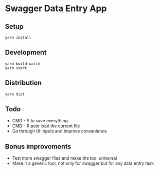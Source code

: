# Swagger Data Entry App


## Setup

```
yarn install
```


## Development

```
yarn build:watch
yarn start
```


## Distribution

```
yarn dist
```


## Todo

- CMD - S to save everything
- CMD - R auto load the current file
- Go through UI inputs and improve convenience


## Bonus improvements

- Test more swagger files and make the tool universal
- Make it a generic tool, not only for swagger but for any data entry task

